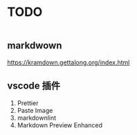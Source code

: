 # TODO

```bash
```

## markdwown

<https://kramdown.gettalong.org/index.html>

## vscode 插件

1. Prettier
1. Paste Image
1. markdownlint
1. Markdown Preview Enhanced
